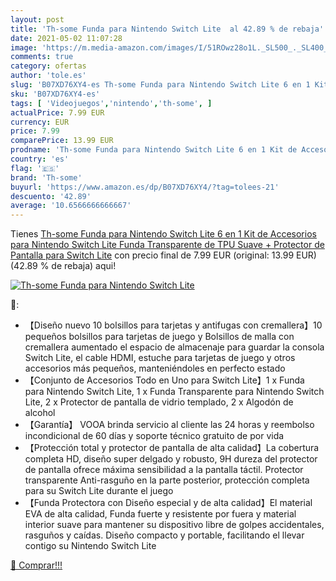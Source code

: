```yaml
---
layout: post
title: 'Th-some Funda para Nintendo Switch Lite  al 42.89 % de rebaja'
date: 2021-05-02 11:07:28
image: 'https://m.media-amazon.com/images/I/51ROwz28o1L._SL500_._SL400_.jpg'
comments: true
category: ofertas
author: 'tole.es'
slug: 'B07XD76XY4-es Th-some Funda para Nintendo Switch Lite 6 en 1 Kit de...'
sku: 'B07XD76XY4-es'
tags: [ 'Videojuegos','nintendo','th-some', ]
actualPrice: 7.99 EUR
currency: EUR
price: 7.99
comparePrice: 13.99 EUR
prodname: 'Th-some Funda para Nintendo Switch Lite 6 en 1 Kit de Accesorios para Nintendo Switch Lite Funda Transparente de TPU Suave + Protector de Pantalla para Switch Lite'
country: 'es'
flag: '🇪🇸'
brand: 'Th-some'
buyurl: 'https://www.amazon.es/dp/B07XD76XY4/?tag=tolees-21'
descuento: '42.89'
average: '10.6566666666667'
---
```


Tienes [Th-some Funda para Nintendo Switch Lite 6 en 1 Kit de Accesorios para Nintendo Switch Lite Funda Transparente de TPU Suave + Protector de Pantalla para Switch Lite](https://www.amazon.es/dp/B07XD76XY4/?tag=tolees-21) con precio final de  7.99 EUR (original: 13.99 EUR) (42.89 %  de rebaja) aqui!

[![Th-some Funda para Nintendo Switch Lite ](https://m.media-amazon.com/images/I/51ROwz28o1L._SL500_._SL400_.jpg)](https://www.amazon.es/dp/B07XD76XY4/?tag=tolees-21)

🔎:

- 【Diseño nuevo 10 bolsillos para tarjetas y antifugas con cremallera】10 pequeños bolsillos para tarjetas de juego y Bolsillos de malla con cremallera aumentado el espacio de almacenaje para guardar la consola Switch Lite, el cable HDMI, estuche para tarjetas de juego y otros accesorios más pequeños, manteniéndoles en perfecto estado
- 【Conjunto de Accesorios Todo en Uno para Switch Lite】1 x Funda para Nintendo Switch Lite, 1 x Funda Transparente para Nintendo Switch Lite, 2 x Protector de pantalla de vidrio templado, 2 x Algodón de alcohol
- 【Garantía】 VOOA brinda servicio al cliente las 24 horas y reembolso incondicional de 60 días y soporte técnico gratuito de por vida
- 【Protección total y protector de pantalla de alta calidad】La cobertura completa HD, diseño super delgado y robusto, 9H dureza del protector de pantalla ofrece máxima sensibilidad a la pantalla táctil. Protector transparente Anti-rasguño en la parte posterior, protección completa para su Switch Lite durante el juego
- 【Funda Protectora con Diseño especial y de alta calidad】El material EVA de alta calidad, Funda fuerte y resistente por fuera y material interior suave para mantener su dispositivo libre de golpes accidentales, rasguños y caídas. Diseño compacto y portable, facilitando el llevar contigo su Nintendo Switch Lite

[🛒 Comprar!!!](https://www.amazon.es/dp/B07XD76XY4/?tag=tolees-21)
